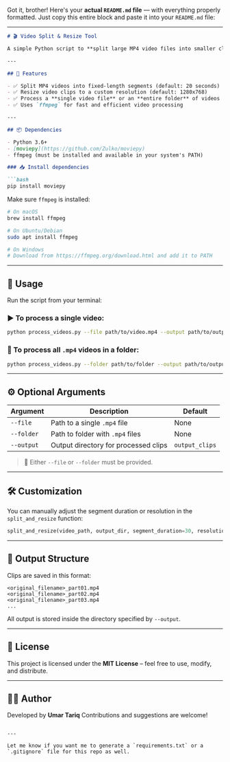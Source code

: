 Got it, brother! Here's your **actual `README.md` file** — with everything properly formatted. Just copy this entire block and paste it into your `README.md` file:

---

````markdown
# 🎬 Video Split & Resize Tool

A simple Python script to **split large MP4 video files into smaller clips** and **resize** them to a specific resolution. Useful for processing long videos into segments suitable for training data, previews, or optimized playback.

---

## 🔧 Features

- ✅ Split MP4 videos into fixed-length segments (default: 20 seconds)
- ✅ Resize video clips to a custom resolution (default: 1280x768)
- ✅ Process a **single video file** or an **entire folder** of videos
- ✅ Uses `ffmpeg` for fast and efficient video processing

---

## 📦 Dependencies

- Python 3.6+
- [moviepy](https://github.com/Zulko/moviepy)
- ffmpeg (must be installed and available in your system's PATH)

### 📥 Install dependencies

```bash
pip install moviepy
````

Make sure `ffmpeg` is installed:

```bash
# On macOS
brew install ffmpeg

# On Ubuntu/Debian
sudo apt install ffmpeg

# On Windows
# Download from https://ffmpeg.org/download.html and add it to PATH
```

---

## 🚀 Usage

Run the script from your terminal:

### ▶️ To process a single video:

```bash
python process_videos.py --file path/to/video.mp4 --output path/to/output_dir
```

### 📁 To process all `.mp4` videos in a folder:

```bash
python process_videos.py --folder path/to/folder --output path/to/output_dir
```

---

## ⚙️ Optional Arguments

| Argument   | Description                          | Default        |
| ---------- | ------------------------------------ | -------------- |
| `--file`   | Path to a single `.mp4` file         | None           |
| `--folder` | Path to folder with `.mp4` files     | None           |
| `--output` | Output directory for processed clips | `output_clips` |

> 🔸 Either `--file` or `--folder` must be provided.

---

## 🛠 Customization

You can manually adjust the segment duration or resolution in the `split_and_resize` function:

```python
split_and_resize(video_path, output_dir, segment_duration=30, resolution=(1920, 1080))
```

---

## 📁 Output Structure

Clips are saved in this format:

```
<original_filename>_part01.mp4
<original_filename>_part02.mp4
<original_filename>_part03.mp4
...
```

All output is stored inside the directory specified by `--output`.

---

## 📄 License

This project is licensed under the **MIT License** – feel free to use, modify, and distribute.

---

## 👨‍💻 Author

Developed by **Umar Tariq**
Contributions and suggestions are welcome!

```

---

Let me know if you want me to generate a `requirements.txt` or a `.gitignore` file for this repo as well.
```
